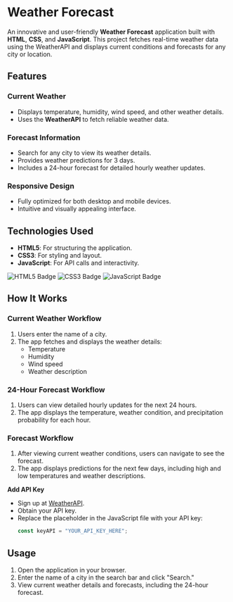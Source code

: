 # Weather Forecast

An innovative and user-friendly **Weather Forecast** application built with **HTML**, **CSS**, and **JavaScript**. This project fetches real-time weather data using the WeatherAPI and displays current conditions and forecasts for any city or location.

## Features

### Current Weather
- Displays temperature, humidity, wind speed, and other weather details.
- Uses the **WeatherAPI** to fetch reliable weather data.

### Forecast Information
- Search for any city to view its weather details.
- Provides weather predictions for 3 days.
- Includes a 24-hour forecast for detailed hourly weather updates.

### Responsive Design
- Fully optimized for both desktop and mobile devices.
- Intuitive and visually appealing interface.

## Technologies Used

- **HTML5**: For structuring the application.
- **CSS3**: For styling and layout.
- **JavaScript**: For API calls and interactivity.

![HTML5 Badge](https://img.shields.io/badge/HTML5-E34F26?style=flat&logo=html5&logoColor=white)
![CSS3 Badge](https://img.shields.io/badge/CSS3-1572B6?style=flat&logo=css3&logoColor=white)
![JavaScript Badge](https://img.shields.io/badge/JavaScript-F7DF1E?style=flat&logo=javascript&logoColor=black)

## How It Works

### Current Weather Workflow
1. Users enter the name of a city.
2. The app fetches and displays the weather details:
   - Temperature
   - Humidity
   - Wind speed
   - Weather description

### 24-Hour Forecast Workflow
1. Users can view detailed hourly updates for the next 24 hours.
2. The app displays the temperature, weather condition, and precipitation probability for each hour.

### Forecast Workflow
1. After viewing current weather conditions, users can navigate to see the forecast.
2. The app displays predictions for the next few days, including high and low temperatures and weather descriptions.

**Add API Key**
   - Sign up at [WeatherAPI](https://www.weatherapi.com/).
   - Obtain your API key.
   - Replace the placeholder in the JavaScript file with your API key:
     ```javascript
     const keyAPI = "YOUR_API_KEY_HERE";
     ```

## Usage

1. Open the application in your browser.
2. Enter the name of a city in the search bar and click "Search."
3. View current weather details and forecasts, including the 24-hour forecast.
